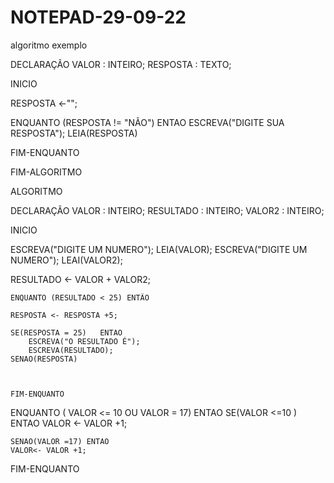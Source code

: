 # NOTEPAD-29-09-22

algoritmo exemplo

DECLARAÇÃO
	VALOR : INTEIRO;
	RESPOSTA : TEXTO;

INICIO

RESPOSTA <-"";

ENQUANTO (RESPOSTA != "NÃO") ENTAO
	ESCREVA("DIGITE SUA RESPOSTA");
	LEIA(RESPOSTA)

FIM-ENQUANTO

FIM-ALGORITMO





ALGORITMO

DECLARAÇÃO
	VALOR : INTEIRO;
	RESULTADO : INTEIRO;
	VALOR2 : INTEIRO;
	
INICIO

ESCREVA("DIGITE UM NUMERO");
LEIA(VALOR);
ESCREVA("DIGITE UM NUMERO");
LEAI(VALOR2);

RESULTADO <- VALOR + VALOR2;

	ENQUANTO (RESULTADO < 25) ENTÃO

	RESPOSTA <- RESPOSTA +5;
	
	SE(RESPOSTA = 25)	ENTAO
		ESCREVA("O RESULTADO É");
		ESCREVA(RESULTADO);
	SENAO(RESPOSTA)
	
	
	
	FIM-ENQUANTO

	
	
	
	
	
ENQUANTO ( VALOR <= 10 OU VALOR = 17) ENTAO
	SE(VALOR <=10 ) ENTAO
	VALOR <- VALOR +1;
	
	SENAO(VALOR =17) ENTAO
	VALOR<- VALOR +1;
	
FIM-ENQUANTO
	
